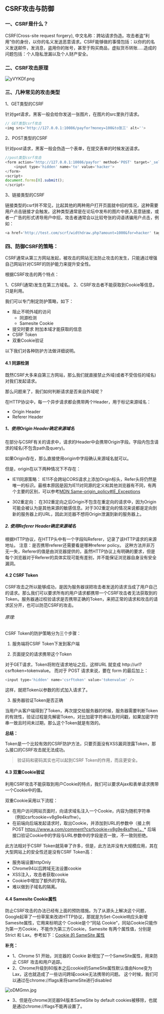 ## CSRF攻击与防御

### 一、CSRF是什么？

CSRF(Cross-site request forgery), 中文名称：跨站请求伪造。攻击者盗“利用”你的身份，以你的名义发送恶意请求。CSRF能够做的事情包括：以你的的名义发送邮件，发消息，盗用你的账号，甚至于购买商品，虚拟货币转账.....造成的问题包括：个人隐私泄漏以及个人财产安全。

### 二、CSRF攻击原理

![yVYKDf.png](https://s4.ax1x.com/2021/12/05/oDAZdg.jpg)

### 三、几种常见的攻击类型

1、GET类型的CSRF

针对get请求，黑客一般会给你发送一张图片，在图片的src里执行请求。
```javascript
// GET类型csrf攻击
<img src='http://127.0.0.1:10086/payfor?money=100&to张三' alt=''>
```

2、POST类型的CSRF

针对post请求，黑客一般会伪造一个表单，在提交表单的时候发送请求。

```javascript
//post类型csrf攻击
<form action='http://127.0.0.1:10086/payfor' method='POST' target='_self'>
    <input type='hidden' name='to' value='hacker'>
</form>
<script>
document.forms[0].submit();
</script>
```

3、链接类型的CSRF

链接类型的csrf并不常见，比起其他的两种用户打开页面就中招的情况，这种需要用户点击链接才会触发。这种类型通常是在论坛中发布的图片中嵌入恶意链接，或者一广告的形式诱导用户中招，攻击者通常会以比较夸张的词语诱骗用户点击，例如：

```javascript 
<a href='http://test.com/scrf/widthdraw.php?amount=1000&for=hacker' taget='_blank'>重磅消息！！</a>
```

### 四、防御CSRF的策略：

CSRF通常从第三方网站发起，被攻击的网站无法防止攻击的发生，只能通过增强自己网站针对CSRF的防护能力来提升安全性。

根据CSRF攻击的两个特点：

1、CSRF(通常)发生在第三方域名。
2、CSRF攻击者不能获取到Cookie等信息，只是利用。

我们可以专门制定防护策略，如下：

- 阻止不明外域的访问
  - 同源检测
  - Samesite Cookie
- 提交时要求 附加本域才能获取的信息
 - CSRF Token
 - 双重Cookie验证

 以下我们对各种防护方法做详细说明。

#### 4.1 同源检测

既然CSRF大多来自第三方网站，那么我们就直接禁止外域(或者不受信任的域名)对我们发起请求。

那么问题来了，我们如何判断请求是否来自外域呢？

在HTTP协议中，每一个异步请求都会携带两个Header，用于标记来源域名：

 - Origin Header
 - Referer Header

 ##### 1、使用Origin Header确定来源域名
 
 在部分与CSRF有关的请求中，请求的Header中会携带Origin字段。字段内包含请求的域名(不包含path及query)。

如果Origin存在，那么直接使用origin中字段确认来源域名就可以。

但是，origin在以下两种情况下不存在：

- IE11同源策略： IE11不会跨站CORS请求上添加Origin标头，Refer头将仍然是唯一的标识。最根本原因是因为IE11对同源的定义和其他浏览器有不同，有两个主要的区别，可以参考[MDN Same-origin_policy#IE_Exceptions](https://developer.mozilla.org/en-US/docs/Web/Security/Same-origin_policy#IE_Exceptions)

- 302重定向： 在302重定向之后Origin不包含在重定向的请求中，因为Origin可能会被认为是其他来源的敏感信息。对于302重定向的情况来说都是定向到新的服务器上的URL，因此浏览器不想将Origin泄漏到新的服务器上。

##### 2. 使用Referer Header确定来源域名

根据HTTP协议，在HTTP头中有一个字段叫Referer，记录了该HTTP请求的来源地址。
注意：是否携带referer还需要看是哪种referer policy。
这种方法并非万无一失，Referer的值是由浏览器提供的，虽然HTTP协议上有明确的要求，但是每个浏览器对于Referer的具体实现可能有差别，并不能保证浏览器自身没有安全漏洞。

#### 4.2 CSRF Token

CSRF攻击之所以能够成功，是因为服务器误把攻击者发送的请求当成了用户自己的请求。那么我们可以要求所有的用户请求都携带一个CSRF攻击者无法获取到的Token。服务器通过校验请求是否携带正确的Token，来把正常的请求和攻击的请求区分开，也可以防范CSRF的攻击。

###### 原理: 
CSRF Token的防护策略分为三个步骤：

1. 服务端将CSRF Token下发到客户端

2. 页面提交的请求携带这个Token

 对于GET请求，Token将附在请求地址之后，这样URL 就变成 http://url?csrftoken=tokenvalue。 而对于 POST 请求来说，要在 form 的最后加上：

 ```javascript
<input type='hidden' name='csrftoken' value='tokenvalue' />
```
这样，就把Token以参数的形式加入请求了。

3. 服务器验证Token是否正确

当用户从客户端得到了Token，再次提交给服务器的时候，服务器需要判断Token的有效性，验证过程是先解密Token，对比加密字符串以及时间戳，如果加密字符串一致且时间未过期，那么这个Token就是有效的。

<strong>总结：</strong>

Token是一个比较有效的CSRF防护方法，只要页面没有XSS漏洞泄露Token，那么接口的CSRF攻击就无法成功。

>验证码和密码其实也可以起到CSRF Token的作用，而且更安全。

#### 4.3 双重Cookie验证

利用CSRF攻击不能获取到用户Cookie的特点，我们可以要求Ajax和表单请求携带一个Cookie中的值。

双重Cookie采用以下流程：

 - 在用户访问网站页面时，向请求域名注入一个Cookie，内容为随机字符串（例如csrfcookie=v8g9e4ksfhw）。
 - 在前端向后端发起请求时，取出Cookie，并添加到URL的参数中（接上例POST https://www.a.com/comment?csrfcookie=v8g9e4ksfhw）。* 后端接口验证Cookie中的字段与URL参数中的字段是否一致，不一致则拒绝。

此方法相对于CSRF Token就简单了许多，但是，此方法并没有大规模应用，其在大型网站上的安全性还是没有CSRF Token高：

 - 服务端设置httpOnly
 - Chrome94以后跨域无法设置cookie
 - XSS注入，攻击者获取cookie
 - Cookie中增加了额外的字段。
 - 难以做到子域名的隔离。

#### 4.4 Samesite Cookie属性

防止CSRF攻击的办法已经有上面的预防措施。为了从源头上解决这个问题，Google起草了一份草案来改进HTTP协议，那就是为Set-Cookie响应头新增Samesite属性，它用来标明这个 Cookie是个“同站 Cookie”，同站Cookie只能作为第一方Cookie，不能作为第三方Cookie，Samesite 有两个属性值，分别是 Strict 和 Lax。参考如下：[Cookie 的 SameSite 属性](https://www.ruanyifeng.com/blog/2019/09/cookie-samesite.html)

<strong>补充：</strong>

 - 1、Chrome 51 开始，浏览器的 Cookie 新增加了一个SameSite属性，用来防止 CSRF 攻击和用户追踪。
 - 2、Chrome升级到80版本之后cookie的SameSite属性默认值由None变为Lax，这也就造成了一些访问跨域cookie无法携带的问题。
这个时候，我们可以通过在chrome://flags来将sameSite进行disabled

![oDMGmn.jpg](https://s4.ax1x.com/2021/12/05/oDMGmn.jpg)

 - 3、但是在chrome浏览器94版本SameSite by default cookies被移除，也就是通过chrome://flags不能再设置了。
